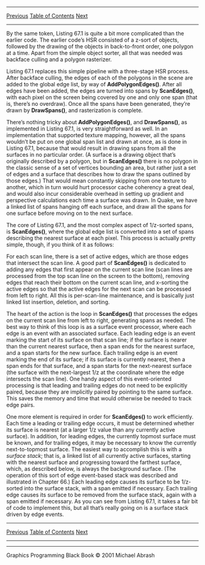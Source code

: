   ------------------------ --------------------------------- --------------------
  [Previous](67-03.html)   [Table of Contents](index.html)   [Next](67-05.html)
  ------------------------ --------------------------------- --------------------

By the same token, Listing 67.1 is quite a bit more complicated than the
earlier code. The earlier code’s HSR consisted of a z-sort of objects,
followed by the drawing of the objects in back-to-front order, one
polygon at a time. Apart from the simple object sorter, all that was
needed was backface culling and a polygon rasterizer.

Listing 67.1 replaces this simple pipeline with a three-stage HSR
process. After backface culling, the edges of each of the polygons in
the scene are added to the global edge list, by way of
**AddPolygonEdges()**. After all edges have been added, the edges are
turned into spans by **ScanEdges()**, with each pixel on the screen
being covered by one and only one span (that is, there’s no overdraw).
Once all the spans have been generated, they’re drawn by
**DrawSpans()**, and rasterization is complete.

There’s nothing tricky about **AddPolygonEdges()**, and **DrawSpans()**,
as implemented in Listing 67.1, is very straightforward as well. In an
implementation that supported texture mapping, however, all the spans
wouldn’t be put on one global span list and drawn at once, as is done in
Listing 67.1, because that would result in drawing spans from all the
surfaces in no particular order. (A surface is a drawing object that’s
originally described by a polygon, but in **ScanEdges()** there is no
polygon in the classic sense of a set of vertices bounding an area, but
rather just a set of edges and a surface that describes how to draw the
spans outlined by those edges.) That would mean constantly skipping from
one texture to another, which in turn would hurt processor cache
coherency a great deal, and would also incur considerable overhead in
setting up gradient and perspective calculations each time a surface was
drawn. In Quake, we have a linked list of spans hanging off each
surface, and draw all the spans for one surface before moving on to the
next surface.

The core of Listing 67.1, and the most complex aspect of 1/z-sorted
spans, is **ScanEdges()**, where the global edge list is converted into
a set of spans describing the nearest surface at each pixel. This
process is actually pretty simple, though, if you think of it as
follows:

For each scan line, there is a set of active edges, which are those
edges that intersect the scan line. A good part of **ScanEdges()** is
dedicated to adding any edges that first appear on the current scan line
(scan lines are processed from the top scan line on the screen to the
bottom), removing edges that reach their bottom on the current scan
line, and x-sorting the active edges so that the active edges for the
next scan can be processed from left to right. All this is per-scan-line
maintenance, and is basically just linked list insertion, deletion, and
sorting.

The heart of the action is the loop in **ScanEdges()** that processes
the edges on the current scan line from left to right, generating spans
as needed. The best way to think of this loop is as a surface event
processor, where each edge is an event with an associated surface. Each
leading edge is an event marking the start of its surface on that scan
line; if the surface is nearer than the current nearest surface, then a
span ends for the nearest surface, and a span starts for the new
surface. Each trailing edge is an event marking the end of its surface;
if its surface is currently nearest, then a span ends for that surface,
and a span starts for the next-nearest surface (the surface with the
next-largest 1/z at the coordinate where the edge intersects the scan
line). One handy aspect of this event-oriented processing is that
leading and trailing edges do not need to be explicitly paired, because
they are implicitly paired by pointing to the same surface. This saves
the memory and time that would otherwise be needed to track edge pairs.

One more element is required in order for **ScanEdges()** to work
efficiently. Each time a leading or trailing edge occurs, it must be
determined whether its surface is nearest (at a larger 1/z value than
any currently active surface). In addition, for leading edges, the
currently topmost surface must be known, and for trailing edges, it may
be necessary to know the currently next-to-topmost surface. The easiest
way to accomplish this is with a *surface stack*; that is, a linked list
of all currently active surfaces, starting with the nearest surface and
progressing toward the farthest surface, which, as described below, is
always the background surface. (The operation of this sort of edge
event-based stack was described and illustrated in Chapter 66.) Each
leading edge causes its surface to be 1/z-sorted into the surface stack,
with a span emitted if necessary. Each trailing edge causes its surface
to be removed from the surface stack, again with a span emitted if
necessary. As you can see from Listing 67.1, it takes a fair bit of code
to implement this, but all that’s really going on is a surface stack
driven by edge events.

  ------------------------ --------------------------------- --------------------
  [Previous](67-03.html)   [Table of Contents](index.html)   [Next](67-05.html)
  ------------------------ --------------------------------- --------------------

* * * * *

Graphics Programming Black Book © 2001 Michael Abrash
